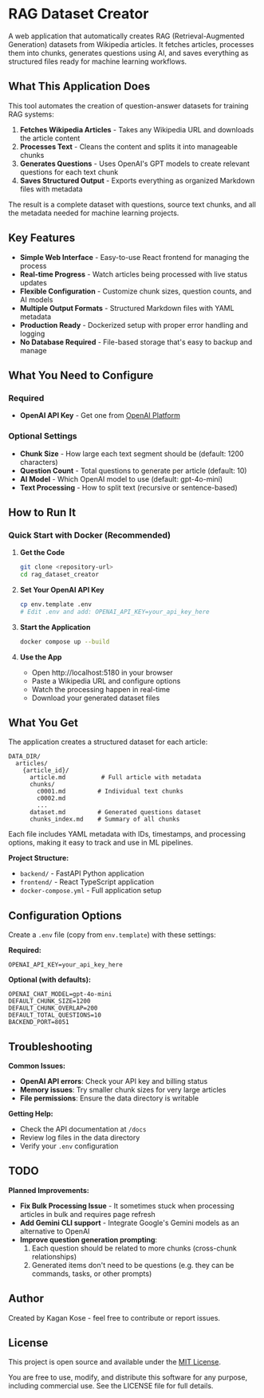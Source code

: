 # RAG Dataset Creator

A web application that automatically creates RAG (Retrieval-Augmented Generation) datasets from Wikipedia articles. It fetches articles, processes them into chunks, generates questions using AI, and saves everything as structured files ready for machine learning workflows.

## What This Application Does

This tool automates the creation of question-answer datasets for training RAG systems:

1. **Fetches Wikipedia Articles** - Takes any Wikipedia URL and downloads the article content
2. **Processes Text** - Cleans the content and splits it into manageable chunks
3. **Generates Questions** - Uses OpenAI's GPT models to create relevant questions for each text chunk
4. **Saves Structured Output** - Exports everything as organized Markdown files with metadata

The result is a complete dataset with questions, source text chunks, and all the metadata needed for machine learning projects.

## Key Features

- **Simple Web Interface** - Easy-to-use React frontend for managing the process
- **Real-time Progress** - Watch articles being processed with live status updates
- **Flexible Configuration** - Customize chunk sizes, question counts, and AI models
- **Multiple Output Formats** - Structured Markdown files with YAML metadata
- **Production Ready** - Dockerized setup with proper error handling and logging
- **No Database Required** - File-based storage that's easy to backup and manage

## What You Need to Configure

### Required
- **OpenAI API Key** - Get one from [OpenAI Platform](https://platform.openai.com/api-keys)

### Optional Settings
- **Chunk Size** - How large each text segment should be (default: 1200 characters)
- **Question Count** - Total questions to generate per article (default: 10)
- **AI Model** - Which OpenAI model to use (default: gpt-4o-mini)
- **Text Processing** - How to split text (recursive or sentence-based)

## How to Run It

### Quick Start with Docker (Recommended)

1. **Get the Code**
   ```bash
   git clone <repository-url>
   cd rag_dataset_creator
   ```

2. **Set Your OpenAI API Key**
   ```bash
   cp env.template .env
   # Edit .env and add: OPENAI_API_KEY=your_api_key_here
   ```

3. **Start the Application**
   ```bash
   docker compose up --build
   ```

4. **Use the App**
   - Open http://localhost:5180 in your browser
   - Paste a Wikipedia URL and configure options
   - Watch the processing happen in real-time
   - Download your generated dataset files

## What You Get

The application creates a structured dataset for each article:

```
DATA_DIR/
  articles/
    {article_id}/
      article.md          # Full article with metadata
      chunks/
        c0001.md         # Individual text chunks
        c0002.md
        ...
      dataset.md         # Generated questions dataset
      chunks_index.md    # Summary of all chunks
```

Each file includes YAML metadata with IDs, timestamps, and processing options, making it easy to track and use in ML pipelines.

**Project Structure:**
- `backend/` - FastAPI Python application
- `frontend/` - React TypeScript application
- `docker-compose.yml` - Full application setup

## Configuration Options

Create a `.env` file (copy from `env.template`) with these settings:

**Required:**
```env
OPENAI_API_KEY=your_api_key_here
```

**Optional (with defaults):**
```env
OPENAI_CHAT_MODEL=gpt-4o-mini
DEFAULT_CHUNK_SIZE=1200
DEFAULT_CHUNK_OVERLAP=200
DEFAULT_TOTAL_QUESTIONS=10
BACKEND_PORT=8051
```

## Troubleshooting

**Common Issues:**
- **OpenAI API errors**: Check your API key and billing status
- **Memory issues**: Try smaller chunk sizes for very large articles
- **File permissions**: Ensure the data directory is writable

**Getting Help:**
- Check the API documentation at `/docs`
- Review log files in the data directory
- Verify your `.env` configuration

## TODO

**Planned Improvements:**
- **Fix Bulk Processing Issue** - It sometimes stuck when processing articles in bulk and requires page refresh
- **Add Gemini CLI support** - Integrate Google's Gemini models as an alternative to OpenAI
- **Improve question generation prompting**:
  1. Each question should be related to more chunks (cross-chunk relationships)
  2. Generated items don't need to be questions (e.g. they can be commands, tasks, or other prompts)

## Author

Created by Kagan Kose - feel free to contribute or report issues.

## License

This project is open source and available under the [MIT License](LICENSE).

You are free to use, modify, and distribute this software for any purpose, including commercial use. See the LICENSE file for full details. 